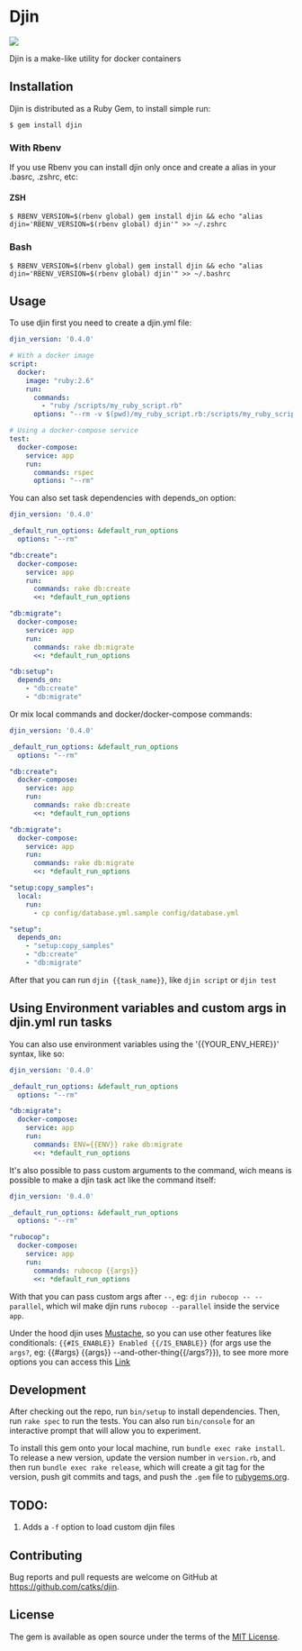 # Djin

![](https://github.com/catks/djin/workflows/Ruby/badge.svg?branch=master)

Djin is a make-like utility for docker containers

## Installation

Djin is distributed as a Ruby Gem, to install simple run:

    $ gem install djin

### With Rbenv

If you use Rbenv you can install djin only once and create a alias in your .basrc, .zshrc, etc:

#### ZSH
    $ RBENV_VERSION=$(rbenv global) gem install djin && echo "alias djin='RBENV_VERSION=$(rbenv global) djin'" >> ~/.zshrc

### Bash
    $ RBENV_VERSION=$(rbenv global) gem install djin && echo "alias djin='RBENV_VERSION=$(rbenv global) djin'" >> ~/.bashrc

## Usage

To use djin first you need to create a djin.yml file:

```yaml
djin_version: '0.4.0'

# With a docker image
script:
  docker:
    image: "ruby:2.6"
    run:
      commands:
        - "ruby /scripts/my_ruby_script.rb"
      options: "--rm -v $(pwd)/my_ruby_script.rb:/scripts/my_ruby_script.rb"

# Using a docker-compose service
test:
  docker-compose:
    service: app
    run:
      commands: rspec
      options: "--rm"

```

You can also set task dependencies with depends_on option:


```yaml
djin_version: '0.4.0'

_default_run_options: &default_run_options
  options: "--rm"

"db:create":
  docker-compose:
    service: app
    run:
      commands: rake db:create
      <<: *default_run_options

"db:migrate":
  docker-compose:
    service: app
    run:
      commands: rake db:migrate
      <<: *default_run_options

"db:setup":
  depends_on:
    - "db:create"
    - "db:migrate"

```

Or mix local commands and docker/docker-compose commands:

```yaml
djin_version: '0.4.0'

_default_run_options: &default_run_options
  options: "--rm"

"db:create":
  docker-compose:
    service: app
    run:
      commands: rake db:create
      <<: *default_run_options

"db:migrate":
  docker-compose:
    service: app
    run:
      commands: rake db:migrate
      <<: *default_run_options

"setup:copy_samples":
  local:
    run:
      - cp config/database.yml.sample config/database.yml

"setup":
  depends_on:
    - "setup:copy_samples"
    - "db:create"
    - "db:migrate"

```

After that you can run `djin {{task_name}}`, like `djin script` or `djin test`

## Using Environment variables and custom args in djin.yml run tasks

You can also use environment variables using the '{{YOUR_ENV_HERE}}' syntax, like so:

```yaml
djin_version: '0.4.0'

_default_run_options: &default_run_options
  options: "--rm"

"db:migrate":
  docker-compose:
    service: app
    run:
      commands: ENV={{ENV}} rake db:migrate
      <<: *default_run_options

```

It's also possible to pass custom arguments to the command, wich means is possible to make a djin task act like the command itself:

```yaml
djin_version: '0.4.0'

_default_run_options: &default_run_options
  options: "--rm"

"rubocop":
  docker-compose:
    service: app
    run:
      commands: rubocop {{args}}
      <<: *default_run_options

```

With that you can pass custom args after `--`, eg: `djin rubocop -- --parallel`, which wil make djin runs `rubocop --parallel` inside the service `app`.

Under the hood djin uses [Mustache](https://mustache.github.io/), so you can use other features like conditionals: `{{#IS_ENABLE}} Enabled {{/IS_ENABLE}}` (for args use the `args?`, eg: {{#args} {{args}} --and-other-thing{{/args?}}), to see more more options you can access this [Link](https://mustache.github.io/mustache.5.html)

## Development

After checking out the repo, run `bin/setup` to install dependencies. Then, run `rake spec` to run the tests. You can also run `bin/console` for an interactive prompt that will allow you to experiment.

To install this gem onto your local machine, run `bundle exec rake install`. To release a new version, update the version number in `version.rb`, and then run `bundle exec rake release`, which will create a git tag for the version, push git commits and tags, and push the `.gem` file to [rubygems.org](https://rubygems.org).

## TODO:

1. Adds a `-f` option to load custom djin files

## Contributing

Bug reports and pull requests are welcome on GitHub at https://github.com/catks/djin.

## License

The gem is available as open source under the terms of the [MIT License](https://opensource.org/licenses/MIT).
